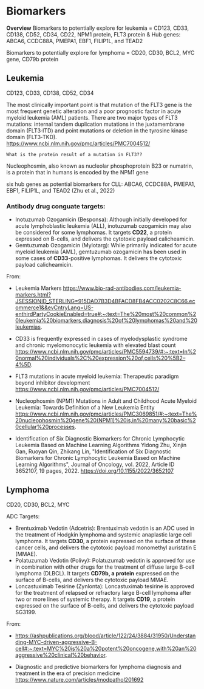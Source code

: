 # Biomarkers

**Overview**
Biomarkers to potentially explore for leukemia = CD123, CD33, CD138, CD52, CD34, CD22, NPM1 protein, FLT3 protein 
& Hub genes: ABCA6, CCDC88A, PMEPA1, EBF1, FILIP1L, and TEAD2

Biomarkers to potentially explore for lymphoma = CD20, CD30, BCL2, MYC gene, CD79b protein

## Leukemia

CD123, CD33, CD138, CD52, CD34

The most clinically important point is that mutation of the FLT3 gene is the most frequent genetic alteration and a poor prognostic factor in acute myeloid leukemia (AML) patients. There are two major types of FLT3 mutations: internal tandem duplication mutations in the juxtamembrane domain (FLT3‐ITD) and point mutations or deletion in the tyrosine kinase domain (FLT3‐TKD). https://www.ncbi.nlm.nih.gov/pmc/articles/PMC7004512/

    What is the protein result of a mutation in FLT3?? 

Nucleophosmin, also known as nucleolar phosphoprotein B23 or numatrin, is a protein that in humans is encoded by the NPM1 gene

six hub genes as potential biomarkers for CLL: ABCA6, CCDC88A, PMEPA1, EBF1, FILIP1L, and TEAD2 (Zhu et al., 2022) 

### Antibody drug conguate targets: 

- Inotuzumab Ozogamicin (Besponsa): Although initially developed for acute lymphoblastic leukemia (ALL), inotuzumab ozogamicin may also be considered for some lymphomas. It targets **CD22**, a protein expressed on B-cells, and delivers the cytotoxic payload calicheamicin.
- Gemtuzumab Ozogamicin (Mylotarg): While primarily indicated for acute myeloid leukemia (AML), gemtuzumab ozogamicin has been used in some cases of **CD33**-positive lymphomas. It delivers the cytotoxic payload calicheamicin.


From:
- Leukemia Markers
https://www.bio-rad-antibodies.com/leukemia-markers.html?JSESSIONID_STERLING=915DAD7B3D4BFACD8FB4ACC0202C8C66.ecommerce1&&evCntryLang=US-enthirdPartyCookieEnabled=true#:~:text=The%20most%20common%20leukemia%20biomarkers,diagnosis%20of%20lymphomas%20and%20leukemias.

- CD33 is frequently expressed in cases of myelodysplastic syndrome and chronic myelomonocytic leukemia with elevated blast count
https://www.ncbi.nlm.nih.gov/pmc/articles/PMC5594739/#:~:text=In%20normal%20individuals%2C%20expression%20of,cells%20%5B2–4%5D.

- FLT3 mutations in acute myeloid leukemia: Therapeutic paradigm beyond inhibitor development https://www.ncbi.nlm.nih.gov/pmc/articles/PMC7004512/

- Nucleophosmin (NPM1) Mutations in Adult and Childhood Acute Myeloid Leukemia: Towards Definition of a New Leukemia Entity https://www.ncbi.nlm.nih.gov/pmc/articles/PMC3069851/#:~:text=The%20nucleophosmin%20gene%20(NPM1)%20is,in%20many%20basic%20cellular%20processes.

- Identification of Six Diagnostic Biomarkers for Chronic Lymphocytic Leukemia Based on Machine Learning Algorithms 
Yidong Zhu, Xinjin Gan, Ruoyan Qin, Zhikang Lin, "Identification of Six Diagnostic Biomarkers for Chronic Lymphocytic Leukemia Based on Machine Learning Algorithms", Journal of Oncology, vol. 2022, Article ID 3652107, 19 pages, 2022. https://doi.org/10.1155/2022/3652107


## Lymphoma

CD20, CD30, BCL2, MYC

ADC Targets:

- Brentuximab Vedotin (Adcetris): Brentuximab vedotin is an ADC used in the treatment of Hodgkin lymphoma and systemic anaplastic large cell lymphoma. It targets **CD30**, a protein expressed on the surface of these cancer cells, and delivers the cytotoxic payload monomethyl auristatin E (MMAE).
- Polatuzumab Vedotin (Polivy): Polatuzumab vedotin is approved for use in combination with other drugs for the treatment of diffuse large B-cell lymphoma (DLBCL). It targets **CD79b, a protein** expressed on the surface of B-cells, and delivers the cytotoxic payload MMAE.
- Loncastuximab Tesirine (Zynlonta): Loncastuximab tesirine is approved for the treatment of relapsed or refractory large B-cell lymphoma after two or more lines of systemic therapy. It targets **CD19**, a protein expressed on the surface of B-cells, and delivers the cytotoxic payload SG3199.

From:
- https://ashpublications.org/blood/article/122/24/3884/31950/Understanding-MYC-driven-aggressive-B-cell#:~:text=MYC%20is%20a%20potent%20oncogene,with%20an%20aggressive%20clinical%20behavior.

- Diagnostic and predictive biomarkers for lymphoma diagnosis and treatment in the era of precision medicine https://www.nature.com/articles/modpathol201692